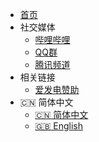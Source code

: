 - [首页](/home)
- 社交媒体
  - [哔哩哔哩](https://space.bilibili.com/187016314)
  - [QQ群](/dlce-group/about.md)
  - [腾讯频道](https://pd.qq.com/s/2njtk4vj2)
- 相关链接
  - [爱发电赞助](https://afdian.com/a/fengyanDL)
- :cn: 简体中文
  - [:cn: 简体中文](/)
  - <a href="#/en/" target="_blank">:uk: English</a>